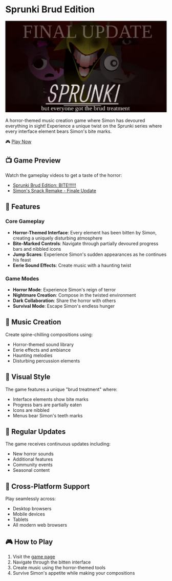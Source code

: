 # Sprunki Brud Edition

![Sprunki Brud Edition Banner](sprunki-brud-edition.png)

A horror-themed music creation game where Simon has devoured everything in sight! Experience a unique twist on the Sprunki series where every interface element bears Simon's bite marks.

🎮 [Play Now](https://sprunkiretake.io/games/sprunki-brud-edition)

## 📺 Game Preview

Watch the gameplay videos to get a taste of the horror:

- [Sprunki Brud Edition: BITE!!!!!!](https://www.youtube.com/watch?v=KQLI1VLZwto)
- [Simon's Snack Remake - Finale Update](https://www.youtube.com/watch?v=-p63hedm_Ro)

## 🎵 Features

### Core Gameplay
- **Horror-Themed Interface**: Every element has been bitten by Simon, creating a uniquely disturbing atmosphere
- **Bite-Marked Controls**: Navigate through partially devoured progress bars and nibbled icons
- **Jump Scares**: Experience Simon's sudden appearances as he continues his feast
- **Eerie Sound Effects**: Create music with a haunting twist

### Game Modes
- **Horror Mode**: Experience Simon's reign of terror
- **Nightmare Creation**: Compose in the twisted environment
- **Dark Collaboration**: Share the horror with others
- **Survival Mode**: Escape Simon's endless hunger

## 🎹 Music Creation

Create spine-chilling compositions using:
- Horror-themed sound library
- Eerie effects and ambiance
- Haunting melodies
- Disturbing percussion elements

## 🎨 Visual Style

The game features a unique "brud treatment" where:
- Interface elements show bite marks
- Progress bars are partially eaten
- Icons are nibbled
- Menus bear Simon's teeth marks

## 🔄 Regular Updates

The game receives continuous updates including:
- New horror sounds
- Additional features
- Community events
- Seasonal content

## 📱 Cross-Platform Support

Play seamlessly across:
- Desktop browsers
- Mobile devices
- Tablets
- All modern web browsers

## 🎮 How to Play

1. Visit the [game page](https://sprunkiretake.io//games/sprunki-brud-edition)
2. Navigate through the bitten interface
3. Create music using the horror-themed tools
4. Survive Simon's appetite while making your compositions

